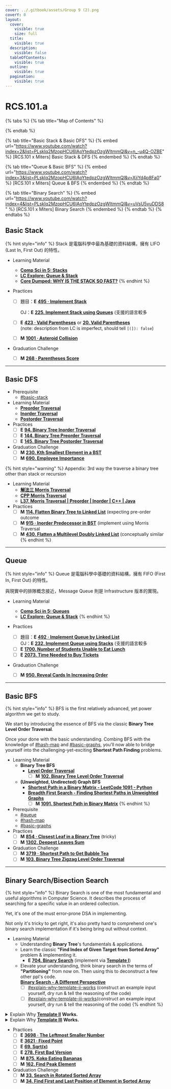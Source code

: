 ```yaml
---
cover: ../.gitbook/assets/Group 9 (2).png
coverY: 0
layout:
  cover:
    visible: true
    size: full
  title:
    visible: true
  description:
    visible: false
  tableOfContents:
    visible: true
  outline:
    visible: true
  pagination:
    visible: true
---
```


# RCS.101.a

{% tabs %}
{% tab title="Map of Contents" %}

{% endtab %}

{% tab title="Basic Stack & Basic DFS" %}
{% embed url="https://www.youtube.com/watch?index=2&list=PLskIq2MzopHCU6IAoYtedpzOzgWItmmQI&v=n_-u4Q-OZBE" %}
\[RCS.101 x Miters] Basic Stack & DFS
{% endembed %}
{% endtab %}

{% tab title="Queue & Basic BFS" %}
{% embed url="https://www.youtube.com/watch?index=3&list=PLskIq2MzopHCU6IAoYtedpzOzgWItmmQI&v=XiiYd4p8Fa0" %}
\[RCS.101 x Miters] Queue & BFS
{% endembed %}
{% endtab %}

{% tab title="Binary Search" %}
{% embed url="https://www.youtube.com/watch?index=4&list=PLskIq2MzopHCU6IAoYtedpzOzgWItmmQI&v=uVsU5vuDDS8" %}
\[RCS.101 x Miters] Binary Search
{% endembed %}
{% endtab %}
{% endtabs %}

## Basic Stack

{% hint style="info" %}
Stack 是電腦科學中最為基礎的資料結構，擁有 LIFO (Last In, First Out) 的特性。

* Learning Material
  * [**Comp Sci in 5: Stacks**](https://www.youtube.com/watch?v=\_7Z07tI-xrA)
  * [**LC Explore: Queue & Stack**](https://leetcode.com/explore/learn/card/queue-stack/)
  * [**Core Dumped: WHY IS THE STACK SO FAST?**](https://www.youtube.com/watch?v=N3o5yHYLviQ)
{% endhint %}

* Practices
  *   [ ] 題目：**E** [**495 · Implement Stack**](https://www.lintcode.com/problem/495)

      OJ：**E** [**225. Implement Stack using Queues**](https://leetcode.com/problems/implement-stack-using-queues/) (支援的語言較多
  * [ ] **E** [**423 · Valid Parentheses**](https://www.lintcode.com/problem/423/) or [**20. Valid Parentheses**](https://leetcode.com/problems/valid-parentheses/)\
    (note: description from LC is imperfect, should tell `[(]): false`)
  * [ ] **M** [**1001 · Asteroid Collision**](https://www.lintcode.com/problem/1001/description)
* Graduation Challenge
  * [ ] **M** [**268 · Parentheses Score**](https://www.lintcode.com/problem/268/)

***

## Basic DFS

* Prerequisite
  * [#basic-stack](rcs.101.a.md#basic-stack "mention")
* Learning Material
  * [**Preorder Traversal**](https://faculty.cs.niu.edu/\~mcmahon/CS241/Notes/Data\_Structures/binary\_tree\_traversals.html)
  * [**Inorder Traversal**](https://faculty.cs.niu.edu/\~mcmahon/CS241/Notes/Data\_Structures/binary\_tree\_traversals.html)
  * [**Postorder Traversal**](https://faculty.cs.niu.edu/\~mcmahon/CS241/Notes/Data\_Structures/binary\_tree\_traversals.html)
* Practices
  * [ ] **E** [**94. Binary Tree Inorder Traversal**](https://leetcode.com/problems/binary-tree-inorder-traversal/)
  * [ ] **E** [**144. Binary Tree Preorder Traversal**](https://leetcode.com/problems/binary-tree-preorder-traversal/)
  * [ ] **E** [**145. Binary Tree Postorder Traversal**](https://leetcode.com/problems/binary-tree-postorder-traversal/)
* Graduation Challenge
  * [ ] **M** [**230. Kth Smallest Element in a BST**](https://leetcode.com/problems/kth-smallest-element-in-a-bst/)
  * [ ] **M** [**690. Employee Importance**](https://leetcode.com/problems/employee-importance/)

{% hint style="warning" %}
Appendix: 3rd way the traverse a binary tree other than stack or recursion

* Learning Material
  * [**解法三 Morris Traversal**](https://leetcode.wang/leetCode-94-Binary-Tree-Inorder-Traversal.html)
  * [**CPP Morris Traversal**](https://leetcode.com/problems/binary-tree-inorder-traversal/solutions/148939/CPP-Morris-Traversal/)
  * [**L37. Morris Traversal | Preorder | Inorder | C++ | Java**](https://www.youtube.com/watch?v=80Zug6D1\_r4)
* Practices
  * [ ] **M** [**114. Flatten Binary Tree to Linked List**](https://leetcode.com/problems/flatten-binary-tree-to-linked-list/) (expecting pre-order outcome
  * [ ] **M** [**915 · Inorder Predecessor in BST**](https://www.lintcode.com/problem/915) (implement using Morris Traversal
  * [ ] **M** [**430. Flatten a Multilevel Doubly Linked List**](https://leetcode.com/problems/flatten-a-multilevel-doubly-linked-list/) (conceptually similar
{% endhint %}

***

## Queue

{% hint style="info" %}
Queue 是電腦科學中基礎的資料結構，擁有 FIFO (First In, First Out) 的特性。

與現實中的排隊概念接近，Message Queue 則是 Infrastructure 版本的實現。

* Learning Material
  * [**Comp Sci in 5: Queues**](https://www.youtube.com/watch?v=-1oFihNj6Vw)
  * [**LC Explore: Queue & Stack**](https://leetcode.com/explore/learn/card/queue-stack/)
{% endhint %}

* Practices
  * [ ] 題目：**E** [**492 · Implement Queue by Linked List**](https://www.lintcode.com/problem/492)\
    OJ：**E** [**232. Implement Queue using Stacks**](https://leetcode.com/problems/implement-queue-using-stacks/) (支援的語言較多
  * [ ] **E** [**1700. Number of Students Unable to Eat Lunch**](https://leetcode.com/problems/number-of-students-unable-to-eat-lunch/)
  * [ ] **E** [**2073. Time Needed to Buy Tickets**](https://leetcode.com/problems/time-needed-to-buy-tickets/)
* Graduation Challenge
  * [ ] **M** [**950. Reveal Cards In Increasing Order**](https://leetcode.com/problems/reveal-cards-in-increasing-order/)

***

## Basic BFS

{% hint style="info" %}
BFS is the first relatively advanced, yet power algorithm we get to study.

We start by introducing the essence of BFS via the classic **Binary Tree Level Order Traversal**.

Once your done with the basic understanding. Combing BFS with the knowledge of [#hash-map](rcs.101.b.md#hash-map "mention") and [#basic-graphs](rcs.101.c.md#basic-graphs "mention"), you'll now able to bridge yourself into the challenging-yet-exciting **Shortest Path Finding** problems.

* Learning Material
  * **Binary Tree BFS**
    * [**Level Order Traversal**](https://faculty.cs.niu.edu/\~mcmahon/CS241/Notes/Data\_Structures/binary\_tree\_traversals.html)
      * [ ] **M** [**102. Binary Tree Level Order Traversal**](https://leetcode.com/problems/binary-tree-level-order-traversal/)
  * **(Unweighted, Undirected) Graph BFS**
    * [**Shortest Path in a Binary Matrix - LeetCode 1091 - Python**](https://www.youtube.com/watch?v=YnxUdAO7TAo)
    * [**Breadth First Search - Finding Shortest Paths in Unweighted Graphs**](https://www.youtube.com/watch?v=T\_m27bhVQQQ)
      * [ ] **M** [**1091. Shortest Path in Binary Matrix**](https://leetcode.com/problems/shortest-path-in-binary-matrix/)
{% endhint %}

* Prerequisite
  * [#queue](rcs.101.a.md#queue "mention")
  * [#hash-map](rcs.101.b.md#hash-map "mention")
  * [#basic-graphs](rcs.101.c.md#basic-graphs "mention")
* Practices
  * [ ] **M** [**854 · Closest Leaf in a Binary Tree**](https://www.lintcode.com/problem/854/) (tricky)
  * [ ] **M** [**1302. Deepest Leaves Sum**](https://leetcode.com/problems/deepest-leaves-sum/)&#x20;
* Graduation Challenge
  * [ ] **M** [**3719 · Shortest Path to Get Bubble Tea**](https://www.lintcode.com/problem/3719)
  * [ ] **M** [**103. Binary Tree Zigzag Level Order Traversal**](https://leetcode.com/problems/binary-tree-zigzag-level-order-traversal/)

***

## Binary Search/Bisection Search

{% hint style="info" %}
Binary Search is one of the most fundamental and useful algorithms in Computer Science. It describes the process of searching for a specific value in an ordered collection.

Yet, it's one of the must error-prone DSA in implementing.

Not only it's tricky to get right, it's also pretty hard to comprehend one's binary search implementation if it's being bring out without context.



* Learning Material
  * Understanding **Binary Tree**'s fundamentals & applications.
  * Learn the classic **"Find Index of Given Target from Sorted Array"** problem & implementing it.
    * **E** [**704. Binary Search**](https://leetcode.com/problems/binary-search/) (implement via [**Template I**](https://leetcode.com/explore/learn/card/binary-search/125/template-i/938/))
  * Elevate your understanding, think binary search in the terms of **"Partitioning"** from now on. Then using this to deconstruct a few other ppl's code.\
    [**Binary Search - A Different Perspective**](https://www.youtube.com/watch?v=tgVSkMA8joQ)
    * [ ] [#explain-why-template-ii-works](rcs.101.a.md#explain-why-template-ii-works "mention") (construct an example input yourself, dry run & tell the reasoning of the code)
    * [ ] [#explain-why-template-iii-works](rcs.101.a.md#explain-why-template-iii-works "mention")(construct an example input yourself, dry run & tell the reasoning of the code)
{% endhint %}

<details>

<summary>Explain Why <a href="https://leetcode.com/explore/learn/card/binary-search/126/template-ii/937/"><strong>Template II</strong></a> <strong>Works.</strong></summary>

<pre class="language-cpp"><code class="lang-cpp"><strong>int binarySearch(vector&#x3C;int>&#x26; nums, int target){
</strong>  if(nums.size() == 0)
    return -1;

  int left = 0, right = nums.size() - 1;
  while(left &#x3C; right){
    int mid = left + (right - left) / 2;
    if(nums[mid] == target){ return mid; }
    else if(nums[mid] &#x3C; target) { left = mid + 1; }
    else { right = mid; }
  }

  if(nums[left] == target) return left;
  return -1;
}
</code></pre>

</details>

<details>

<summary>Explain Why <a href="https://leetcode.com/explore/learn/card/binary-search/135/template-iii/936/"><strong>Template III</strong></a> <strong>Works.</strong></summary>

```cpp
int binarySearch(vector<int>& nums, int target){
    if (nums.size() == 0)
        return -1;

    int left = 0, right = nums.size() - 1;
    while (left + 1 < right){
        int mid = left + (right - left) / 2;
        if (nums[mid] == target) {
            return mid;
        } else if (nums[mid] < target) {
            left = mid;
        } else {
            right = mid;
        }
    }
    if(nums[left] == target) return left;
    if(nums[right] == target) return right;
    return -1;
}
```

</details>

* Practices
  * [ ] **E** [**3698 · The Leftmost Smaller Number**](https://www.lintcode.com/problem/3698/)
  * [ ] **E** [**3621 · Fixed Point**](https://www.lintcode.com/problem/3621/description)&#x20;
  * [ ] **E** [**69. Sqrt(x)**](https://leetcode.com/problems/sqrtx/)
  * [ ] **E** [**278. First Bad Version**](https://leetcode.com/problems/first-bad-version/)
  * [ ] **M** [**875. Koko Eating Bananas**](https://leetcode.com/problems/koko-eating-bananas/)
  * [ ] **M** [**162. Find Peak Element**](https://leetcode.com/problems/find-peak-element/)
* Graduation Challenge
  * [ ] **M** [**33. Search in Rotated Sorted Array**](https://leetcode.com/problems/search-in-rotated-sorted-array/)
  * [ ] **M** [**34. Find First and Last Position of Element in Sorted Array**](https://leetcode.com/problems/find-first-and-last-position-of-element-in-sorted-array/)
